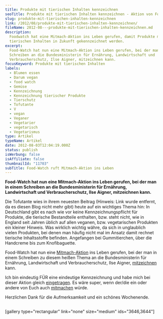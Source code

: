 ```yaml
---
title: Produkte mit tierischen Inhalten kennzeichnen
seoTitle: Produkte mit tierischen Inhalten kennzeichnen - Aktion von Foodwatch
slug: produkte-mit-tierischen-inhalten-kennzeichnen
link: /2012/08/produkte-mit-tierischen-inhalten-kennzeichnen/
fileName: 2012-08---produkte-mit-tierischen-inhalten-kennzeichnen.md
description:
  Foodwatch hat eine Mitmach-Aktion ins Leben gerufen, damit Produkte mit
  tierischen Inhalten in Zukunft gekennzeichnet werden.
excerpt:
  Food-Watch hat nun eine Mitmach-Aktion ins Leben gerufen, bei der man in einem
  Schreiben an die Bundesministerin für Ernährung, Landwirtschaft und
  Verbraucherschutz, Ilse Aigner, mitzeichnen kann.
focusKeyword: Produkte mit tierischen Inhalten
labels:
  - Blumen essen
  - Darum vegan
  - food watch
  - Gemüse
  - Kennzeichnung
  - Kennzeichnung tierischer Produkte
  - Tierschutz
  - Tofutante
  - V
  - vegan
  - Veganer
  - Vegetarier
  - vegetarisch
  - Vegetarismus
type: Artikel
typeName: Artikel
date: 2012-08-03T12:04:19.000Z
status: publish
isWerbung: false
isAffiliate: false
thumbnailId: "11703"
subTitle: Food-Watch ruft Mitmach-Aktion ins Leben
---
```


<strong>Food-Watch hat nun eine Mitmach-Aktion ins Leben gerufen, bei der man in
einem Schreiben an die Bundesministerin für Ernährung, Landwirtschaft und
Verbraucherschutz, Ilse Aigner, mitzeichnen kann.</strong>

Die Tofutante wies in ihrem neuesten Beitrag (Hinweis: Link wurde entfernt, da
es diesen Blog nicht mehr gibt) heute auf ein wichtiges Thema hin: In
Deutschland gibt es nach wie vor keine Kennzeichnungspflicht für Produkte, die
tierische Bestandteile enthalten, bzw. steht nicht, wie in England seit Jahren
üblich auf allen veganen, bzw. vegetarischen Produkten ein kleiner Hinweis. Was
wirklich wichtig währe, da sich in unglaublich vielen Produkten, bei denen man
häufig nicht mal im Ansatz damit rechnet tierische Inhaltsstoffe befinden.
Angefangen bei Gummitierchen, über die Handcreme bis zum Knofibaguette.

Food-Watch hat nun eine
<a href="http://foodwatch.de/kampagnen__themen/vegetarismus_veganismus/e_mail_aktion/index_ger.html" target="_blank" rel="noopener">Mitmach-Aktion</a>
ins Leben gerufen, bei der man in einem Schreiben zu diesem heißen Thema an die
Bundesministerin für Ernährung, Landwirtschaft und Verbraucherschutz, Ilse
Aigner,
<a href="http://foodwatch.de/kampagnen__themen/vegetarismus_veganismus/e_mail_aktion/index_ger.html" target="_blank" rel="noopener">mitzeichnen</a>
kann.

Ich bin eindeutig FÜR eine eindeutige Kennzeichnung und habe mich bei dieser
Aktion gleich
<a href="http://foodwatch.de/kampagnen__themen/vegetarismus_veganismus/e_mail_aktion/index_ger.html" target="_blank" rel="noopener">eingetragen</a>.
Es wäre super, wenn der/die ein oder andere von Euch auch
<a href="http://foodwatch.de/kampagnen__themen/vegetarismus_veganismus/e_mail_aktion/index_ger.html" target="_blank" rel="noopener">mitmachen</a>
würde.

Herzlichen Dank für die Aufmerksamkeit und ein schönes Wochenende.

## </em>

[gallery type="rectangular" link="none" size="medium" ids="3646,3644"]
